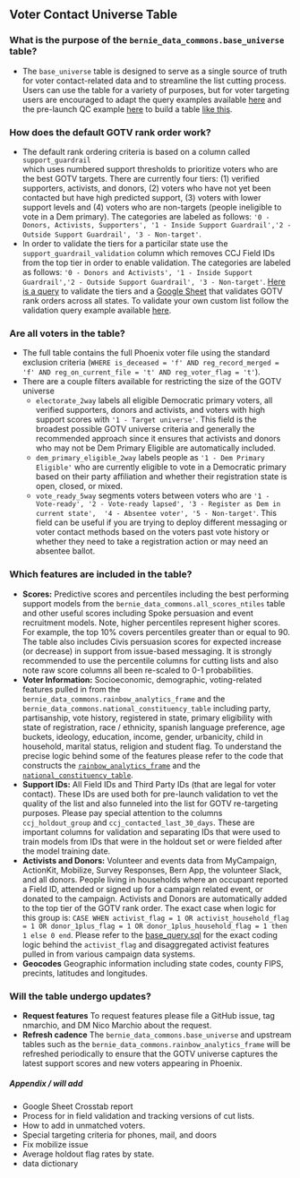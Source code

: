 
## Voter Contact Universe Table

### What is the purpose of the `bernie_data_commons.base_universe` table?
* The `base_universe` table is designed to serve as a single source of truth for voter contact-related data and to streamline the list cutting process. Users can use the table for a variety of purposes, but for voter targeting users are encouraged to adapt the query examples available [here](https://github.com/Bernie-2020/bernie-targeting/blob/master/universes/query-templates/example-queries.sql) and the pre-launch QC example [here](https://github.com/Bernie-2020/bernie-targeting/blob/master/universes/query-templates/example_queries_prelaunch_qc.sql) to build a table [like this](https://docs.google.com/spreadsheets/d/15DofB9NSfflGj0GoHNd_XT8OdDGU0SXNnvIQs8N0TRc/edit#gid=0).

### How does the default GOTV rank order work?
* The default rank ordering criteria is based on a column called <div class="text-red mb-2">`support_guardrail`</div> which uses numbered support thresholds to prioritize voters who are the best GOTV targets. There are currently four tiers: (1) verified supporters, activists, and donors, (2) voters who have not yet been contacted but have high predicted support, (3) voters with lower support levels and (4) voters who are non-targets (people ineligible to vote in a Dem primary). The categories are labeled as follows: `'0 - Donors, Activists, Supporters', '1 - Inside Support Guardrail','2 - Outside Support Guardrail', '3 - Non-target'`. 
* In order to validate the tiers for a particilar state use the `support_guardrail_validation` column which removes CCJ Field IDs from the top tier in order to enable validation. The categories are labeled as follows: `'0 - Donors and Activists', '1 - Inside Support Guardrail','2 - Outside Support Guardrail', '3 - Non-target'`. [Here is a query](https://github.com/Bernie-2020/bernie-targeting/blob/master/universes/scores-eval.sql) to validate the tiers and a [Google Sheet](https://docs.google.com/spreadsheets/d/1sAgFBeBmHRSxzDC-1DBqvUFokNXQ8fqPphbGUK2awdE/edit#gid=1022689451) that validates GOTV rank orders across all states. To validate your own custom list follow the validation query example available [here](https://github.com/Bernie-2020/bernie-targeting/blob/master/universes/query-templates/example_queries_prelaunch_qc.sql).

### Are all voters in the table?
* The full table contains the full Phoenix voter file using the standard exclusion criteria (`WHERE is_deceased = 'f' AND reg_record_merged = 'f' AND reg_on_current_file = 't' AND reg_voter_flag = 't'`). 
* There are a couple filters available for restricting the size of the GOTV universe
    * `electorate_2way` labels all eligible Democratic primary voters, all verified supporters, donors and activists, and voters with high support scores with `'1 - Target universe'`. This field is the broadest possible GOTV universe criteria and generally the recommended approach since it ensures that activists and donors who may not be Dem Primary Eligible are automatically included.
    * `dem_primary_eligible_2way` labels people as `'1 - Dem Primary Eligible'` who are currently eligible to vote in a Democratic primary based on their party affiliation and whether their registration state is open, closed, or mixed.
    * `vote_ready_5way` segments voters between voters who are `'1 - Vote-ready', '2 - Vote-ready lapsed', '3 - Register as Dem in current state',  '4 - Absentee voter', '5 - Non-target'`. This field can be useful if you are trying to deploy different messaging or voter contact methods based on the voters past vote history or whether they need to take a registration action or may need an absentee ballot.
    
### Which features are included in the table? 
* **Scores:** Predictive scores and percentiles including the best performing support models from the `bernie_data_commons.all_scores_ntiles` table and other useful scores including Spoke persuasion and event recruitment models. Note, higher percentiles represent higher scores. For example, the top 10% covers percentiles greater than or equal to 90. The table also includes Civis persuasion scores for expected increase (or decrease) in support from issue-based messaging. It is strongly recommended to use the percentile columns for cutting lists and also note raw score columns all been re-scaled to 0-1 probabilities.
* **Voter Information:** Socioeconomic, demographic, voting-related features pulled in from the `bernie_data_commons.rainbow_analytics_frame` and the `bernie_data_commons.national_constituency_table` including party, partisanship, vote history, registered in state, primary eligibility with state of registration, race / ethnicity, spanish language preference, age buckets, ideology, education, income, gender, urbanicity, child in household, marital status, religion and student flag. To understand the precise logic behind some of the features please refer to the code that constructs the [`rainbow_analytics_frame`](https://github.com/Bernie-2020/bernie-targeting/blob/master/modeling-frame/rainbow-analytics-frame.sql) and the [`national_constituency_table`]().
* **Support IDs:** All Field IDs and Third Party IDs (that are legal for voter contact). These IDs are used both for pre-launch validation to vet the quality of the list and also funneled into the list for GOTV re-targeting purposes. Please pay special attention to the columns `ccj_holdout_group` and `ccj_contacted_last_30_days`. These are important columns for validation and separating IDs that were used to train models from IDs that were in the holdout set or were fielded after the model training date. 
* **Activists and Donors:** Volunteer and events data from MyCampaign, ActionKit, Mobilize, Survey Responses, Bern App, the volunteer Slack, and all donors. People living in households where an occupant reported a Field ID, attended or signed up for a campaign related event, or donated to the campaign. Activists and Donors are automatically added to the top tier of the GOTV rank order. The exact case when logic for this group is: ```CASE WHEN activist_flag = 1 OR activist_household_flag = 1 OR donor_1plus_flag = 1 OR donor_1plus_household_flag = 1 then 1 else 0 end```. Please refer to the [base_query.sql](https://github.com/Bernie-2020/bernie-targeting/blob/master/universes/base_query.sql) for the exact coding logic behind the `activist_flag` and disaggregated activist features pulled in from various campaign data systems.
* **Geocodes** Geographic information including state codes, county FIPS, precints, latitudes and longitudes.

### Will the table undergo updates? 
* **Request features** To request features please file a GitHub issue, tag nmarchio, and DM Nico Marchio about the request.
* **Refresh cadence** The `bernie_data_commons.base_universe` and upstream tables such as the `bernie_data_commons.rainbow_analytics_frame` will be refreshed periodically to ensure that the GOTV universe captures the latest support scores and new voters appearing in Phoenix.



##### Appendix / will add
* Google Sheet Crosstab report
* Process for in field validation and tracking versions of cut lists.
* How to add in unmatched voters. 
* Special targeting criteria for phones, mail, and doors
* Fix mobilize issue
* Average holdout flag rates by state.
* data dictionary




